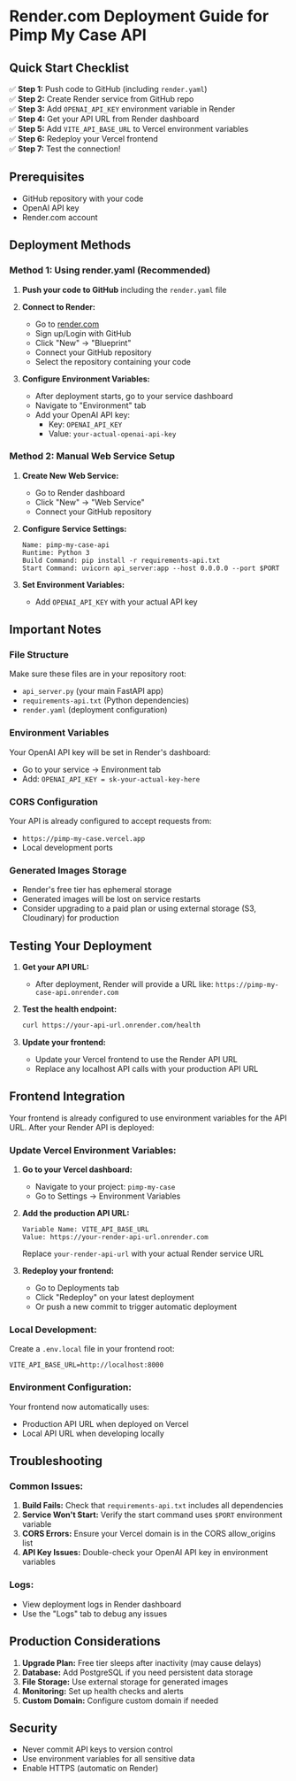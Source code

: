 # Render.com Deployment Guide for Pimp My Case API

## Quick Start Checklist

✅ **Step 1:** Push code to GitHub (including `render.yaml`)  
✅ **Step 2:** Create Render service from GitHub repo  
✅ **Step 3:** Add `OPENAI_API_KEY` environment variable in Render  
✅ **Step 4:** Get your API URL from Render dashboard  
✅ **Step 5:** Add `VITE_API_BASE_URL` to Vercel environment variables  
✅ **Step 6:** Redeploy your Vercel frontend  
✅ **Step 7:** Test the connection!  

## Prerequisites
- GitHub repository with your code
- OpenAI API key
- Render.com account

## Deployment Methods

### Method 1: Using render.yaml (Recommended)

1. **Push your code to GitHub** including the `render.yaml` file
2. **Connect to Render:**
   - Go to [render.com](https://render.com)
   - Sign up/Login with GitHub
   - Click "New" → "Blueprint"
   - Connect your GitHub repository
   - Select the repository containing your code

3. **Configure Environment Variables:**
   - After deployment starts, go to your service dashboard
   - Navigate to "Environment" tab
   - Add your OpenAI API key:
     - Key: `OPENAI_API_KEY`
     - Value: `your-actual-openai-api-key`

### Method 2: Manual Web Service Setup

1. **Create New Web Service:**
   - Go to Render dashboard
   - Click "New" → "Web Service"
   - Connect your GitHub repository

2. **Configure Service Settings:**
   ```
   Name: pimp-my-case-api
   Runtime: Python 3
   Build Command: pip install -r requirements-api.txt
   Start Command: uvicorn api_server:app --host 0.0.0.0 --port $PORT
   ```

3. **Set Environment Variables:**
   - Add `OPENAI_API_KEY` with your actual API key

## Important Notes

### File Structure
Make sure these files are in your repository root:
- `api_server.py` (your main FastAPI app)
- `requirements-api.txt` (Python dependencies)
- `render.yaml` (deployment configuration)

### Environment Variables
Your OpenAI API key will be set in Render's dashboard:
- Go to your service → Environment tab
- Add: `OPENAI_API_KEY = sk-your-actual-key-here`

### CORS Configuration
Your API is already configured to accept requests from:
- `https://pimp-my-case.vercel.app`
- Local development ports

### Generated Images Storage
- Render's free tier has ephemeral storage
- Generated images will be lost on service restarts
- Consider upgrading to a paid plan or using external storage (S3, Cloudinary) for production

## Testing Your Deployment

1. **Get your API URL:**
   - After deployment, Render will provide a URL like: `https://pimp-my-case-api.onrender.com`

2. **Test the health endpoint:**
   ```bash
   curl https://your-api-url.onrender.com/health
   ```

3. **Update your frontend:**
   - Update your Vercel frontend to use the Render API URL
   - Replace any localhost API calls with your production API URL

## Frontend Integration

Your frontend is already configured to use environment variables for the API URL. After your Render API is deployed:

### Update Vercel Environment Variables:

1. **Go to your Vercel dashboard:**
   - Navigate to your project: `pimp-my-case`
   - Go to Settings → Environment Variables

2. **Add the production API URL:**
   ```
   Variable Name: VITE_API_BASE_URL
   Value: https://your-render-api-url.onrender.com
   ```
   Replace `your-render-api-url` with your actual Render service URL

3. **Redeploy your frontend:**
   - Go to Deployments tab
   - Click "Redeploy" on your latest deployment
   - Or push a new commit to trigger automatic deployment

### Local Development:
Create a `.env.local` file in your frontend root:
```
VITE_API_BASE_URL=http://localhost:8000
```

### Environment Configuration:
Your frontend now automatically uses:
- Production API URL when deployed on Vercel
- Local API URL when developing locally

## Troubleshooting

### Common Issues:
1. **Build Fails:** Check that `requirements-api.txt` includes all dependencies
2. **Service Won't Start:** Verify the start command uses `$PORT` environment variable
3. **CORS Errors:** Ensure your Vercel domain is in the CORS allow_origins list
4. **API Key Issues:** Double-check your OpenAI API key in environment variables

### Logs:
- View deployment logs in Render dashboard
- Use the "Logs" tab to debug any issues

## Production Considerations

1. **Upgrade Plan:** Free tier sleeps after inactivity (may cause delays)
2. **Database:** Add PostgreSQL if you need persistent data storage
3. **File Storage:** Use external storage for generated images
4. **Monitoring:** Set up health checks and alerts
5. **Custom Domain:** Configure custom domain if needed

## Security
- Never commit API keys to version control
- Use environment variables for all sensitive data
- Enable HTTPS (automatic on Render) 